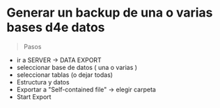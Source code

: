 # Generar un backup de una o varias bases d4e datos
> Pasos
 

- ir a SERVER -> DATA EXPORT  
- seleccionar base de datos ( una o varias )  
- seleccionar tablas (o dejar todas)  
- Estructura y datos  
- Exportar a "Self-contained file"  -> elegir carpeta
- Start Export


